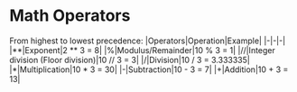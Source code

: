 # Math Operators
From highest to lowest precedence:
|Operators|Operation|Example|
|-|-|-|
|**|Exponent|2 ** 3 = 8|
|%|Modulus/Remainder|10 % 3 = 1|
|//|Integer division (Floor division)|10 // 3 = 3|
|/|Division|10 / 3 = 3.333335|
|*|Multiplication|10 * 3 = 30|
|-|Subtraction|10 - 3 = 7|
|+|Addition|10 + 3 = 13|